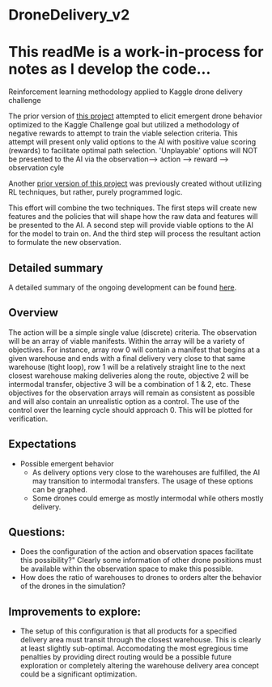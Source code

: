 # DroneDelivery_v2

# This readMe is a work-in-process for notes as I develop the code...

Reinforcement learning methodology applied to Kaggle drone delivery challenge 

The prior version of [this project](https://github.com/GregWells/3402FinalProject) attempted to elicit emergent drone behavior optimized to the Kaggle Challenge goal but utilized a methodology of negative rewards to attempt to train the viable selection criteria. This attempt will present only valid options to the AI with positive value scoring (rewards) to facilitate optimal path selection. 'Unplayable' options will NOT be presented to the AI via the observation--> action --> reward --> observation cyle

Another [prior version of this project](https://github.com/GregWells/DATA3402/tree/main/Exams/Final) was previously created without utilizing RL techniques, but rather, purely programmed logic.  

This effort will combine the two techniques. The first steps will create new features and the policies that will shape how the raw data and features will be presented to the AI. A second step will provide viable options to the AI for the model to train on. And the third step will process the resultant action to formulate the new observation.

## Detailed summary
A detailed summary of the ongoing development can be found [here](https://github.com/GregWells/DroneDelivery_v2/blob/main/DetailedSummary.md). 


## Overview

The action will be a simple single value (discrete) criteria. The observation will be an array of viable manifests. Within the array will be a variety of objectives. For instance, array row 0 will contain a manifest that begins at a given warehouse and ends with a final delivery very close to that same warehouse (tight loop), row 1 will be a relatively straight line to the next closest warehouse making deliveries along the route, objective 2 will be intermodal transfer, objective 3 will be a combination of 1 & 2, etc. These objectives for the observation arrays will remain as consistent as possible and will also contain an unrealistic option as a control. The use of the control over the learning cycle should approach 0. This will be plotted for verification.

## Expectations 

* Possible emergent behavior
    * As delivery options very close to the warehouses are fulfilled, the AI may transition to intermodal transfers. The usage of these options can be graphed. 
    * Some drones could emerge as mostly intermodal while others mostly delivery. 


## Questions:

* Does the configuration of the  action and observation spaces facilitate this possibility?" Clearly some information of other drone positions must be available within the observation space to make this possible. 
* How does the ratio of warehouses to drones to orders alter the behavior of the drones in the simulation?

## Improvements to explore:
* The setup of this configuration is that all products for a specified delivery area must transit through the closest warehouse. This is clearly at least slightly sub-optimal. Accomodating the most egregious time penalties by providing direct routing would be a possible future exploration or completely altering the warehouse delivery area concept could be a significant optimization. 
    